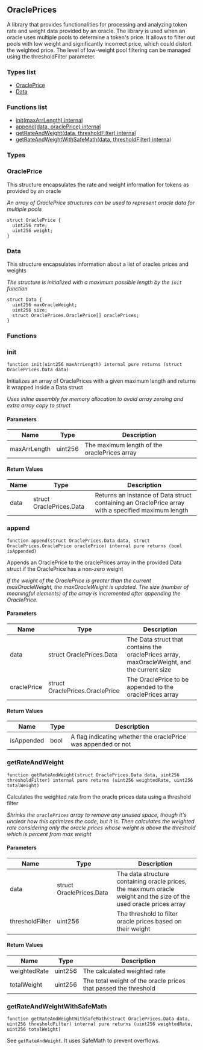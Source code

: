 
## OraclePrices

A library that provides functionalities for processing and analyzing token rate and weight data provided by an oracle.
        The library is used when an oracle uses multiple pools to determine a token's price.
        It allows to filter out pools with low weight and significantly incorrect price, which could distort the weighted price.
        The level of low-weight pool filtering can be managed using the thresholdFilter parameter.

### Types list
- [OraclePrice](#oracleprice)
- [Data](#data)

### Functions list
- [init(maxArrLength) internal](#init)
- [append(data, oraclePrice) internal](#append)
- [getRateAndWeight(data, thresholdFilter) internal](#getrateandweight)
- [getRateAndWeightWithSafeMath(data, thresholdFilter) internal](#getrateandweightwithsafemath)

### Types
### OraclePrice

This structure encapsulates the rate and weight information for tokens as provided by an oracle

_An array of OraclePrice structures can be used to represent oracle data for multiple pools_

```solidity
struct OraclePrice {
  uint256 rate;
  uint256 weight;
}
```
### Data

This structure encapsulates information about a list of oracles prices and weights

_The structure is initialized with a maximum possible length by the `init` function_

```solidity
struct Data {
  uint256 maxOracleWeight;
  uint256 size;
  struct OraclePrices.OraclePrice[] oraclePrices;
}
```

### Functions
### init

```solidity
function init(uint256 maxArrLength) internal pure returns (struct OraclePrices.Data data)
```
Initializes an array of OraclePrices with a given maximum length and returns it wrapped inside a Data struct

_Uses inline assembly for memory allocation to avoid array zeroing and extra array copy to struct_

#### Parameters

| Name | Type | Description |
| ---- | ---- | ----------- |
| maxArrLength | uint256 | The maximum length of the oraclePrices array |

#### Return Values

| Name | Type | Description |
| ---- | ---- | ----------- |
data | struct OraclePrices.Data | Returns an instance of Data struct containing an OraclePrice array with a specified maximum length |

### append

```solidity
function append(struct OraclePrices.Data data, struct OraclePrices.OraclePrice oraclePrice) internal pure returns (bool isAppended)
```
Appends an OraclePrice to the oraclePrices array in the provided Data struct if the OraclePrice has a non-zero weight

_If the weight of the OraclePrice is greater than the current maxOracleWeight, the maxOracleWeight is updated. The size (number of meaningful elements) of the array is incremented after appending the OraclePrice._

#### Parameters

| Name | Type | Description |
| ---- | ---- | ----------- |
| data | struct OraclePrices.Data | The Data struct that contains the oraclePrices array, maxOracleWeight, and the current size |
| oraclePrice | struct OraclePrices.OraclePrice | The OraclePrice to be appended to the oraclePrices array |

#### Return Values

| Name | Type | Description |
| ---- | ---- | ----------- |
isAppended | bool | A flag indicating whether the oraclePrice was appended or not |

### getRateAndWeight

```solidity
function getRateAndWeight(struct OraclePrices.Data data, uint256 thresholdFilter) internal pure returns (uint256 weightedRate, uint256 totalWeight)
```
Calculates the weighted rate from the oracle prices data using a threshold filter

_Shrinks the `oraclePrices` array to remove any unused space, though it's unclear how this optimizes the code, but it is. Then calculates the weighted rate
     considering only the oracle prices whose weight is above the threshold which is percent from max weight_

#### Parameters

| Name | Type | Description |
| ---- | ---- | ----------- |
| data | struct OraclePrices.Data | The data structure containing oracle prices, the maximum oracle weight and the size of the used oracle prices array |
| thresholdFilter | uint256 | The threshold to filter oracle prices based on their weight |

#### Return Values

| Name | Type | Description |
| ---- | ---- | ----------- |
weightedRate | uint256 | The calculated weighted rate |
totalWeight | uint256 | The total weight of the oracle prices that passed the threshold |

### getRateAndWeightWithSafeMath

```solidity
function getRateAndWeightWithSafeMath(struct OraclePrices.Data data, uint256 thresholdFilter) internal pure returns (uint256 weightedRate, uint256 totalWeight)
```
See `getRateAndWeight`. It uses SafeMath to prevent overflows.

